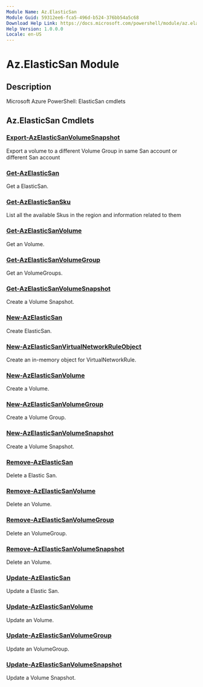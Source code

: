 ```yaml
---
Module Name: Az.ElasticSan
Module Guid: 59312ee6-fca5-496d-b524-376bb54a5c68
Download Help Link: https://docs.microsoft.com/powershell/module/az.elasticsan
Help Version: 1.0.0.0
Locale: en-US
---
```


# Az.ElasticSan Module
## Description
Microsoft Azure PowerShell: ElasticSan cmdlets

## Az.ElasticSan Cmdlets
### [Export-AzElasticSanVolumeSnapshot](Export-AzElasticSanVolumeSnapshot.md)
Export a volume to a different Volume Group in same San account or different San account

### [Get-AzElasticSan](Get-AzElasticSan.md)
Get a ElasticSan.

### [Get-AzElasticSanSku](Get-AzElasticSanSku.md)
List all the available Skus in the region and information related to them

### [Get-AzElasticSanVolume](Get-AzElasticSanVolume.md)
Get an Volume.

### [Get-AzElasticSanVolumeGroup](Get-AzElasticSanVolumeGroup.md)
Get an VolumeGroups.

### [Get-AzElasticSanVolumeSnapshot](Get-AzElasticSanVolumeSnapshot.md)
Create a Volume Snapshot.

### [New-AzElasticSan](New-AzElasticSan.md)
Create ElasticSan.

### [New-AzElasticSanVirtualNetworkRuleObject](New-AzElasticSanVirtualNetworkRuleObject.md)
Create an in-memory object for VirtualNetworkRule.

### [New-AzElasticSanVolume](New-AzElasticSanVolume.md)
Create a Volume.

### [New-AzElasticSanVolumeGroup](New-AzElasticSanVolumeGroup.md)
Create a Volume Group.

### [New-AzElasticSanVolumeSnapshot](New-AzElasticSanVolumeSnapshot.md)
Create a Volume Snapshot.

### [Remove-AzElasticSan](Remove-AzElasticSan.md)
Delete a Elastic San.

### [Remove-AzElasticSanVolume](Remove-AzElasticSanVolume.md)
Delete an Volume.

### [Remove-AzElasticSanVolumeGroup](Remove-AzElasticSanVolumeGroup.md)
Delete an VolumeGroup.

### [Remove-AzElasticSanVolumeSnapshot](Remove-AzElasticSanVolumeSnapshot.md)
Delete an Volume.

### [Update-AzElasticSan](Update-AzElasticSan.md)
Update a Elastic San.

### [Update-AzElasticSanVolume](Update-AzElasticSanVolume.md)
Update an Volume.

### [Update-AzElasticSanVolumeGroup](Update-AzElasticSanVolumeGroup.md)
Update an VolumeGroup.

### [Update-AzElasticSanVolumeSnapshot](Update-AzElasticSanVolumeSnapshot.md)
Update a Volume Snapshot.

